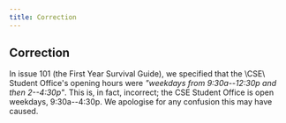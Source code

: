 ```yaml
---
title: Correction
---
```


Correction
----------

In issue 101 (the First Year Survival Guide), we specified that the
\CSE\ Student Office's opening hours were _"weekdays from
9:30a--12:30p and then 2--4:30p"_.  This is, in fact, incorrect; the
CSE Student Office is open weekdays, 9:30a--4:30p.  We apologise for
any confusion this may have caused.


